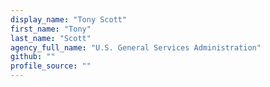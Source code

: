 ```yaml
---
display_name: "Tony Scott"
first_name: "Tony"
last_name: "Scott"
agency_full_name: "U.S. General Services Administration"
github: ""
profile_source: ""
---
```


